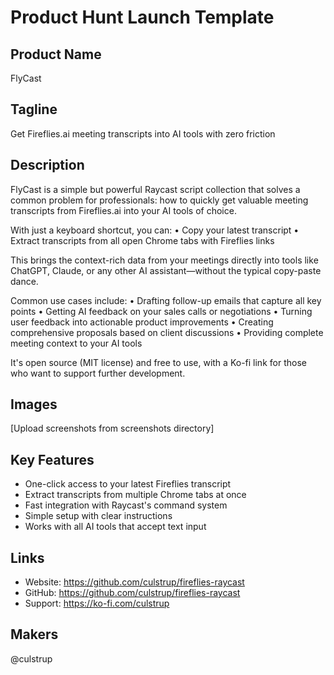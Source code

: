 # Product Hunt Launch Template

## Product Name
FlyCast

## Tagline
Get Fireflies.ai meeting transcripts into AI tools with zero friction

## Description
FlyCast is a simple but powerful Raycast script collection that solves a common problem for professionals: how to quickly get valuable meeting transcripts from Fireflies.ai into your AI tools of choice.

With just a keyboard shortcut, you can:
• Copy your latest transcript
• Extract transcripts from all open Chrome tabs with Fireflies links

This brings the context-rich data from your meetings directly into tools like ChatGPT, Claude, or any other AI assistant—without the typical copy-paste dance.

Common use cases include:
• Drafting follow-up emails that capture all key points
• Getting AI feedback on your sales calls or negotiations
• Turning user feedback into actionable product improvements
• Creating comprehensive proposals based on client discussions
• Providing complete meeting context to your AI tools

It's open source (MIT license) and free to use, with a Ko-fi link for those who want to support further development.

## Images
[Upload screenshots from screenshots directory]

## Key Features
- One-click access to your latest Fireflies transcript
- Extract transcripts from multiple Chrome tabs at once
- Fast integration with Raycast's command system
- Simple setup with clear instructions
- Works with all AI tools that accept text input

## Links
- Website: https://github.com/culstrup/fireflies-raycast
- GitHub: https://github.com/culstrup/fireflies-raycast
- Support: https://ko-fi.com/culstrup

## Makers
@culstrup
